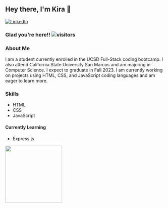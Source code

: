 ## Hey there, I'm Kira 👋

[![LinkedIn](https://img.shields.io/badge/LinkedIn-0077B5?style=for-the-badge&logo=linkedin&logoColor=white)](https://www.linkedin.com/in/kira-demarco-42073720a/)

### Glad you're here!!    ![visitors](https://visitor-badge.glitch.me/badge?page_id=$kirafaye99.$kirafaye99)

<!--
**kirafaye99/kirafaye99** is a ✨ _special_ ✨ repository because its `README.md` (this file) appears on your GitHub profile.

Here are some ideas to get you started:

- 🔭 I’m currently working on ...
- 🌱 I’m currently learning ...
- 👯 I’m looking to collaborate on ...
- 🤔 I’m looking for help with ...
- 💬 Ask me about ...
- 📫 How to reach me: ...
- 😄 Pronouns: ...
- ⚡ Fun fact: ...
-->
### About Me
I am a student currently enrolled in the UCSD Full-Stack coding bootcamp. I also attend California State University San Marcos and am majoring in Computer Science. I expect to graduate in Fall 2023. I am currently working on projects using HTML, CSS, and JavaScript coding languages and am eager to learn more.

### Skills
- HTML
- CSS
- JavaScript

#### Currently Learning
- Express.js

<img height="180em" src="https://github-readme-stats.vercel.app/api?username=kirafaye99&show_icons=true&hide_border=true&&count_private=true&include_all_commits=true" />
